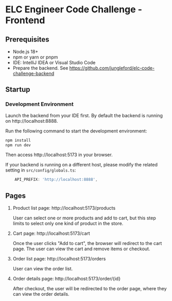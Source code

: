 # ELC Engineer Code Challenge - Frontend

## Prerequisites

- Node.js 18+
- npm  or yarn or pnpm
- IDE: IntelliJ IDEA or Visual Studio Code
- Prepare the backend. See https://github.com/jungleford/elc-code-challenge-backend

## Startup

### Development Environment

Launch the backend from your IDE first. By default the backend is running on http://localhost:8888.

Run the following command to start the development environment:
```bash
npm install
npm run dev
```

Then access http://localhost:5173 in your browser.

If your backend is running on a different host, please modify the related setting in `src/config/globals.ts`:
```typescript
    API_PREFIX: 'http://localhost:8888',
```

## Pages

1. Product list page: http://localhost:5173/products

   User can select one or more products and add to cart, but this step limits to select only one kind of product in the store.

2. Cart page: http://localhost:5173/cart

   Once the user clicks "Add to cart", the browser will redirect to the cart page. The user can view the cart and remove items or checkout.

3. Order list page: http://localhost:5173/orders

   User can view the order list.

4. Order details page: http://localhost:5173/order/{id}

   After checkout, the user will be redirected to the order page, where they can view the order details.
